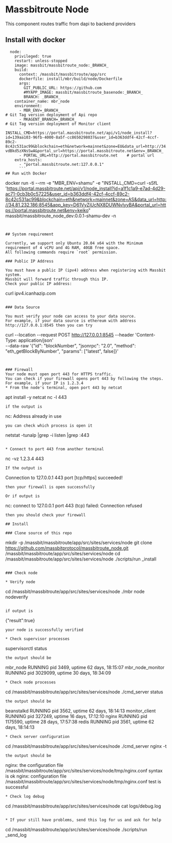 # Massbitroute Node

This component routes traffic from dapi to backend providers

## Install with docker

```
  node:
    privileged: true
    restart: unless-stopped
    image: massbit/massbitroute_node:_BRANCH_
    build:
      context: /massbit/massbitroute/app/src
      dockerfile: install/mbr/build/node/Dockerfile
      args:
        GIT_PUBLIC_URL: https://github.com                        
        #MYAPP_IMAGE: massbit/massbitroute_basenode:_BRANCH_                
        BRANCH: _BRANCH_
    container_name: mbr_node
    environment:
      - MBR_ENV=_BRANCH_                                               # Git Tag version deployment of Api repo
      - MKAGENT_BRANCH=_BRANCH_                                        # Git Tag version deployment of Monitor client	
      - INSTALL_CMD=https://portal.massbitroute.net/api/v1/node_install?id=139aa103-96fb-4000-8a5f-cc8650298037&user_id=b363ddf4-42cf-4ccf-89c2-8c42c531ac99&blockchain=eth&network=mainnet&zone=EU&data_url=http://34.81.232.186:8545&app_key=y8OaDKRL-vdBkd5zXNsSwA&portal_url=https://portal.massbitroute.net&env=_BRANCH_
      - PORTAL_URL=http://portal.massbitroute.net    # portal url
    extra_hosts:
      - "portal.massbitroute.net:127.0.0.1" 
	  ```
## Run with Docker

```
docker run -ti --rm  -e "MBR_ENV=shamu" -e "INSTALL_CMD=curl -sSfL 'https://portal.massbitroute.net/api/v1/node_install?id=a1f1c1a9-e7ad-4d29-ac71-0cb3b0c57225&user_id=b363ddf4-42cf-4ccf-89c2-8c42c531ac99&blockchain=eth&network=mainnet&zone=AS&data_url=http://34.81.232.186:8545&app_key=D61VyZiUcNX8DUWNvIyyBA&portal_url=https://portal.massbitroute.net&env=keiko" massbit/massbitroute_node_dev:0.0.1-shamu-dev  -n
```


## System requirement

Currently, we support only Ubuntu 20.04 x64 with the Minimum requirement of 4 vCPU and 4G RAM, 40GB free space.
All following commands require `root` permission.

### Public IP Address

You must have a public IP (ipv4) address when registering with Massbit system. 
Massbit will forward traffic through this IP.
Check your public IP address:
``` 
curl ipv4.icanhazip.com
```

### Data Source

You must verify your node can access to your data source. 
For example, if your data source is ethereum with address http://127.0.0.1:8545 then you can try

```
curl --location --request POST http://127.0.0.1:8545 --header 'Content-Type: application/json' \
		--data-raw '{"id": "blockNumber", "jsonrpc": "2.0", "method": "eth_getBlockByNumber", "params": ["latest", false]}'
```
		
		
### Firewall
Your node must open port 443 for HTTPS traffic. 
You can check if your firewall opens port 443 by following the steps. 
For example, if your IP is 1.2.3.4
* From the node's terminal, open port 443 by netcat
``` 
apt install -y netcat
nc -l 443
```
if the output is 
```
nc: Address already in use
```
you can check which process is open it 
```
netstat -tunalp |grep -i listen |grep :443
```

* Connect to port 443 from another terminal
```
nc -vz 1.2.3.4 443
```
If the output is 
```
Connection to 127.0.0.1 443 port [tcp/https] succeeded!
``` 
then your firewall is open successfully

Or if output is 
```
nc: connect to 127.0.0.1 port 443 (tcp) failed: Connection refused
```
then you should check your firewall

## Install 

### Clone source of this repo

```
mkdir -p /massbit/massbitroute/app/src/sites/services/node
git clone https://github.com/massbitprotocol/massbitroute_node.git /massbit/massbitroute/app/src/sites/services/node
cd /massbit/massbitroute/app/src/sites/services/node
./scripts/run _install
```

### Check node 

* Verify node
```
cd /massbit/massbitroute/app/src/sites/services/node
./mbr node nodeverify
```

if output is 
```
{"result":true}
```
your node is successfully verified

* Check supervisor processes
```
 supervisorctl status
 ```
 the output should be
 ```
mbr_node                      RUNNING   pid 3469, uptime 62 days, 18:15:07
mbr_node_monitor              RUNNING   pid 3029099, uptime 30 days, 18:34:09
```
* Check node processes
```
cd /massbit/massbitroute/app/src/sites/services/node
./cmd_server status
```
the output should be
```
beanstalkd                       RUNNING   pid 3562, uptime 62 days, 18:14:13
monitor_client                   RUNNING   pid 327249, uptime 16 days, 17:12:10
nginx                            RUNNING   pid 1175590, uptime 28 days, 17:57:38
redis                            RUNNING   pid 3561, uptime 62 days, 18:14:13
```
* Check server configuration
```
cd /massbit/massbitroute/app/src/sites/services/node
./cmd_server nginx -t
```
the output should be
```
nginx: the configuration file /massbit/massbitroute/app/src/sites/services/node/tmp/nginx.conf syntax is ok
nginx: configuration file /massbit/massbitroute/app/src/sites/services/node/tmp/nginx.conf test is successful
```
* Check log debug
```
cd /massbit/massbitroute/app/src/sites/services/node
cat logs/debug.log
```

* If your still have problems, send this log for us and ask for help
```
cd /massbit/massbitroute/app/src/sites/services/node
./scripts/run _send_log
```

